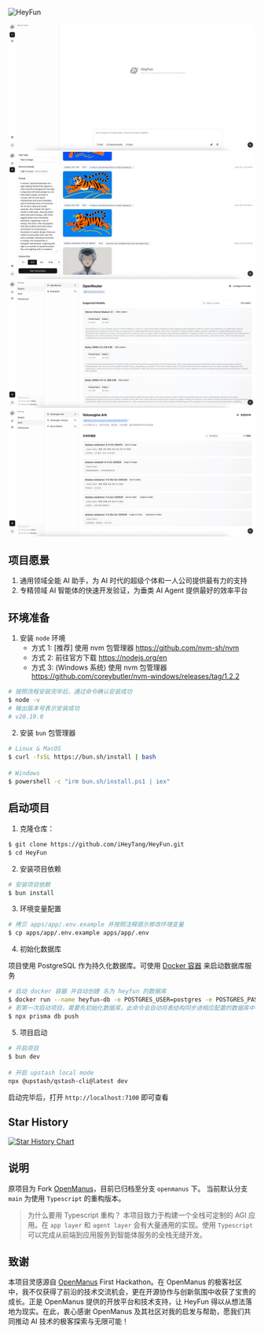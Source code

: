 ![HeyFun](https://socialify.git.ci/iHeyTang/HeyFun/image?description=1&font=Inter&forks=1&issues=1&logo=https%3A%2F%2Fheyfun.ai%2Flogo.png&name=1&owner=1&pattern=Signal&pulls=1&stargazers=1&theme=Auto)

<div style="max-width:1000px">
  <img src="assets/screenshots/tasks.png" style="border-radius:16px"
  alt="screenshots/tasks.png">
  <img src="assets/screenshots/paintboard.png" style="border-radius:16px" alt="screenshots/paintboard.png">
  <img src="assets/screenshots/settings-models.png" style="border-radius:16px"  alt="screenshots/settings-models.png">
  <img src="assets/screenshots/settings-aigc.png" style="border-radius:16px"  alt="screenshots/settings-aigc.png">
</div>

## 项目愿景

1. 通用领域全能 AI 助手，为 AI 时代的超级个体和一人公司提供最有力的支持
2. 专精领域 AI 智能体的快速开发验证，为垂类 AI Agent 提供最好的效率平台

## 环境准备

1. 安装 `node` 环境
   - 方式 1: [推荐] 使用 nvm 包管理器 https://github.com/nvm-sh/nvm
   - 方式 2: 前往官方下载 https://nodejs.org/en
   - 方式 3: (Windows 系统) 使用 nvm 包管理器 https://github.com/coreybutler/nvm-windows/releases/tag/1.2.2

```bash
# 按照流程安装完毕后，通过命令确认安装成功
$ node -v
# 输出版本号表示安装成功
# v20.19.0
```

2. 安装 `bun` 包管理器

```bash
# Linux & MacOS
$ curl -fsSL https://bun.sh/install | bash

# Windows
$ powershell -c "irm bun.sh/install.ps1 | iex"
```

## 启动项目

1. 克隆仓库：

```bash
$ git clone https://github.com/iHeyTang/HeyFun.git
$ cd HeyFun
```

2. 安装项目依赖

```bash
# 安装项目依赖
$ bun install
```

3. 环境变量配置

```bash
# 拷贝 apps/app/.env.example 并按照注释提示修改环境变量
$ cp apps/app/.env.example apps/app/.env
```

4. 初始化数据库

项目使用 PostgreSQL 作为持久化数据库。可使用 [Docker 容器](https://hub.docker.com/_/postgres) 来启动数据库服务

```bash
# 启动 docker 容器 并自动创建 名为 heyfun 的数据库
$ docker run --name heyfun-db -e POSTGRES_USER=postgres -e POSTGRES_PASSWORD=postgres -e POSTGRES_DB=heyfun -d -p 5432:5432 postgres
# 若第一次启动项目，需要先初始化数据库，此命令会自动将表结构同步进相应配置的数据库中
$ npx prisma db push
```

5. 项目启动

```bash
# 开启项目
$ bun dev

# 开启 upstash local mode
npx @upstash/qstash-cli@latest dev
```

启动完毕后，打开 `http://localhost:7100` 即可查看

## Star History

[![Star History Chart](https://api.star-history.com/svg?repos=iHeyTang/HeyFun&type=Date)](https://www.star-history.com/#iHeyTang/HeyFun&Date)

## 说明

原项目为 Fork [OpenManus](https://github.com/FoundationAgents/OpenManus)，目前已归档至分支 `openmanus` 下。
当前默认分支 `main` 为使用 `Typescript` 的重构版本。

> 为什么要用 Typescript 重构？
> 本项目致力于构建一个全栈可定制的 AGI 应用。在 `app layer` 和 `agent layer` 会有大量通用的实现。使用 `Typescript` 可以完成从前端到应用服务到智能体服务的全栈无缝开发。

## 致谢

本项目灵感源自 [OpenManus](https://github.com/FoundationAgents/OpenManus) First Hackathon。在 OpenManus 的极客社区中，我不仅获得了前沿的技术交流机会，更在开源协作与创新氛围中收获了宝贵的成长。正是 OpenManus 提供的开放平台和技术支持，让 HeyFun 得以从想法落地为现实。在此，衷心感谢 OpenManus 及其社区对我的启发与帮助，愿我们共同推动 AI 技术的极客探索与无限可能！
